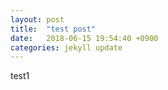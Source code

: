 ```yaml
---
layout: post
title:  "test post"
date:   2018-06-15 19:54:40 +0900
categories: jekyll update
---
```


test1
